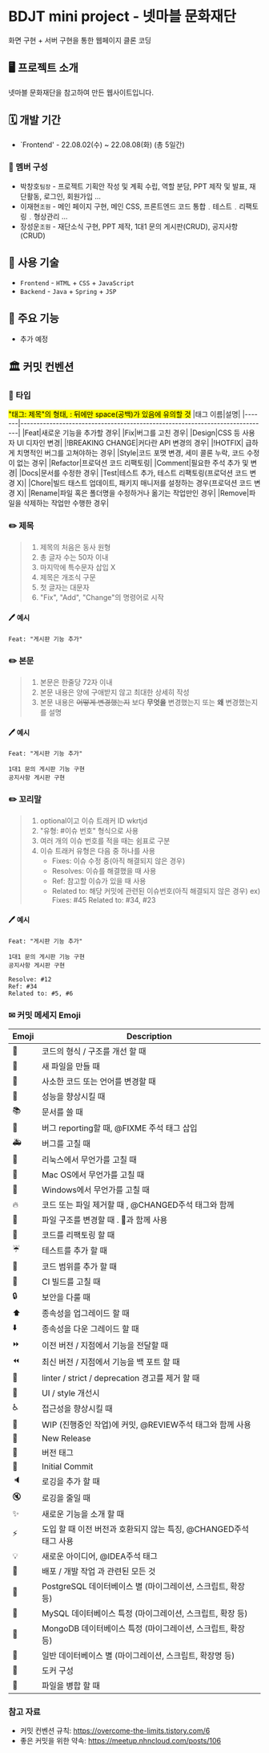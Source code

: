 # BDJT mini project - 넷마블 문화재단
화면 구현 + 서버 구현을 통한 웹페이지 클론 코딩

## 🖥️ 프로젝트 소개
넷마블 문화재단을 참고하여 만든 웹사이트입니다.

## 🗓️ 개발 기간
- `Frontend' - 22.08.02(수) ~ 22.08.08(화) (총 5일간)

### 👬 멤버 구성
- 박창호`팀장` - 프로젝트 기획안 작성 및 계획 수립, 역할 분담, PPT 제작 및 발표, 재단활동, 로그인, 회원가입 ...
- 이재현`조원` - 메인 페이지 구현, 메인 CSS, 프론트엔드 코드 통합﹒테스트﹒리팩토링﹒형상관리  ...
- 장성운`조원` - 재단소식 구현, PPT 제작, 1대1 문의 게시판(CRUD), 공지사항(CRUD)

## 🍳 사용 기술
- `Frontend` - `HTML` + `CSS` + `JavaScript`
- `Backend` - `Java` + `Spring` + `JSP`

## 📌 주요 기능
- 추가 예정

## 🏛 커밋 컨벤션
### 🧬 타입
<mark>"태그: 제목"의 형태, : 뒤에만 space(공백)가 있음에 유의할 것</mark>
|태그 이름|설명|
|-------|-----------------------------------------------------------------------------|
|Feat|새로운 기능을 추가할 경우|
|Fix|버그를 고친 경우|
|Design|CSS 등 사용자 UI 디자인 변경|
|!BREAKING CHANGE|커다란 API 변경의 경우|
|!HOTFIX|	급하게 치명적인 버그를 고쳐야하는 경우|
|Style|코드 포맷 변경, 세미 콜론 누락, 코드 수정이 없는 경우|
|Refactor|프로덕션 코드 리팩토링|
|Comment|필요한 주석 추가 및 변경|
|Docs|문서를 수정한 경우|
|Test|테스트 추가, 테스트 리팩토링(프로덕션 코드 변경 X)|
|Chore|빌드 태스트 업데이트, 패키지 매니저를 설정하는 경우(프로덕션 코드 변경 X)|
|Rename|파일 혹은 폴더명을 수정하거나 옮기는 작업만인 경우|
|Remove|파일을 삭제하는 작업만 수행한 경우|

### ✏️ 제목
> 1. 제목의 처음은 동사 원형
> 2. 총 글자 수는 50자 이내
> 3. 마지막에 특수문자 삽입 X
> 4. 제목은 개조식 구문
> 5. 첫 글자는 대문자
> 6. "Fix", "Add", "Change"의 명령어로 시작

#### 🖊️ 예시
```
Feat: "게시판 기능 추가"
```
### ✏️ 본문
> 1. 본문은 한줄당 72자 이내
> 2. 본문 내용은 양에 구애받지 않고 최대한 상세히 작성
> 3. 본문 내용은 ~~어떻게 변경했는지~~ 보다 **무엇을** 변경했는지 또는 **왜** 변경했는지를 설명

#### 🖊️ 예시
```
Feat: "게시판 기능 추가"

1대1 문의 게시판 기능 구현
공지사항 게시판 구현
```

### ✏️ 꼬리말
> 1. optional이고 이슈 트래커 ID wkrtjd
> 2. "유형: #이슈 번호" 형식으로 사용
> 3. 여러 개의 이슈 번호를 적을 때는 쉼표로 구분
> 4. 이슈 트래커 유형은 다음 중 하나를 사용
>    - Fixes: 이슈 수정 중(아직 해결되지 않은 경우)
>    - Resolves: 이슈를 해결했을 때 사용
>    - Ref: 참고할 이슈가 있을 때 사용
>    - Related to: 해당 커밋에 관련된 이슈번호(아직 해결되지 않은 경우)
>    ex) Fixes: #45 Related to: #34, #23

#### 🖊️ 예시
```
Feat: "게시판 기능 추가"

1대1 문의 게시판 기능 구현
공지사항 게시판 구현

Resolve: #12
Ref: #34
Related to: #5, #6
```

### ✉ 커밋 메세지 Emoji
|Emoji|Description|
|--------|----------------------------------------------------------------------|
|🎨|코드의 형식 / 구조를 개선 할 때|
|📰|새 파일을 만들 때|
|📝|사소한 코드 또는 언어를 변경할 때|
|🐎|성능을 향상시킬 때|
|📚|문서를 쓸 때|
|🐛|버그 reporting할 때, @FIXME 주석 태그 삽입|
|🚑|버그를 고칠 때|
|🐧|리눅스에서 무언가를 고칠 때|
|🍎|Mac OS에서 무언가를 고칠 때|
|🏁|Windows에서 무언가를 고칠 때|
|🔥|코드 또는 파일 제거할 때 , @CHANGED주석 태그와 함께|
|🚜|파일 구조를 변경할 때 . 🎨과 함께 사용|
|🔨|코드를 리팩토링 할 때|
|☔️|테스트를 추가 할 때|
|🔬|코드 범위를 추가 할 때|
|💚|CI 빌드를 고칠 때|
|🔒|보안을 다룰 때|
|⬆️|종속성을 업그레이드 할 때|
|⬇️|종속성을 다운 그레이드 할 때|
|⏩|이전 버전 / 지점에서 기능을 전달할 때|
|⏪|최신 버전 / 지점에서 기능을 백 포트 할 때|
|👕|linter / strict / deprecation 경고를 제거 할 때|
|💄|UI / style 개선시|
|♿️|접근성을 향상시킬 때|
|🚧|WIP (진행중인 작업)에 커밋, @REVIEW주석 태그와 함께 사용|
|💎|New Release|
|🔖|버전 태그|
|🎉|Initial Commit|
|🔈|로깅을 추가 할 때|
|🔇|로깅을 줄일 때|
|✨|새로운 기능을 소개 할 때|
|⚡️|도입 할 때 이전 버전과 호환되지 않는 특징, @CHANGED주석 태그 사용|
|💡|새로운 아이디어, @IDEA주석 태그|
|🚀|배포 / 개발 작업 과 관련된 모든 것|
|🐘|PostgreSQL 데이터베이스 별 (마이그레이션, 스크립트, 확장 등)
|🐬|MySQL 데이터베이스 특정 (마이그레이션, 스크립트, 확장 등)
|🍃|MongoDB 데이터베이스 특정 (마이그레이션, 스크립트, 확장 등)|
|🏦|일반 데이터베이스 별 (마이그레이션, 스크립트, 확장명 등)|
|🐳|도커 구성|
|🤝|파일을 병합 할 때|

### 참고 자료
* 커밋 컨벤션 규칙: <https://overcome-the-limits.tistory.com/6>
* 좋은 커밋을 위한 약속: <https://meetup.nhncloud.com/posts/106>
